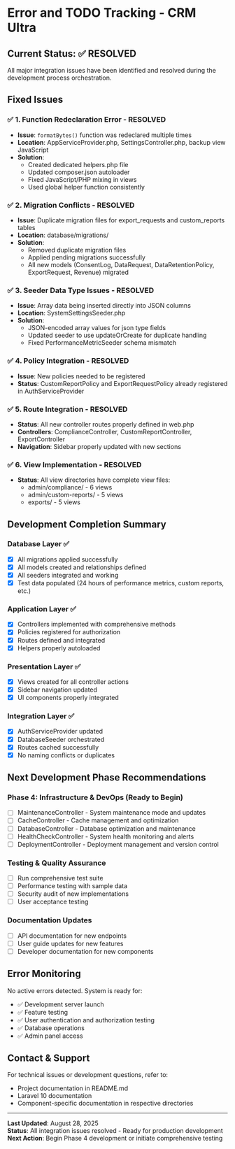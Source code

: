 # Error and TODO Tracking - CRM Ultra

## Current Status: ✅ RESOLVED

All major integration issues have been identified and resolved during the development process orchestration.

## Fixed Issues

### ✅ 1. Function Redeclaration Error - RESOLVED
- **Issue**: `formatBytes()` function was redeclared multiple times
- **Location**: AppServiceProvider.php, SettingsController.php, backup view JavaScript
- **Solution**: 
  - Created dedicated helpers.php file
  - Updated composer.json autoloader
  - Fixed JavaScript/PHP mixing in views
  - Used global helper function consistently

### ✅ 2. Migration Conflicts - RESOLVED  
- **Issue**: Duplicate migration files for export_requests and custom_reports tables
- **Location**: database/migrations/
- **Solution**:
  - Removed duplicate migration files
  - Applied pending migrations successfully
  - All new models (ConsentLog, DataRequest, DataRetentionPolicy, ExportRequest, Revenue) migrated

### ✅ 3. Seeder Data Type Issues - RESOLVED
- **Issue**: Array data being inserted directly into JSON columns
- **Location**: SystemSettingsSeeder.php
- **Solution**: 
  - JSON-encoded array values for json type fields
  - Updated seeder to use updateOrCreate for duplicate handling
  - Fixed PerformanceMetricSeeder schema mismatch

### ✅ 4. Policy Integration - RESOLVED
- **Issue**: New policies needed to be registered
- **Status**: CustomReportPolicy and ExportRequestPolicy already registered in AuthServiceProvider

### ✅ 5. Route Integration - RESOLVED
- **Status**: All new controller routes properly defined in web.php
- **Controllers**: ComplianceController, CustomReportController, ExportController
- **Navigation**: Sidebar properly updated with new sections

### ✅ 6. View Implementation - RESOLVED
- **Status**: All view directories have complete view files:
  - admin/compliance/ - 6 views
  - admin/custom-reports/ - 5 views  
  - exports/ - 5 views

## Development Completion Summary

### Database Layer ✅
- [x] All migrations applied successfully
- [x] All models created and relationships defined
- [x] All seeders integrated and working
- [x] Test data populated (24 hours of performance metrics, custom reports, etc.)

### Application Layer ✅
- [x] Controllers implemented with comprehensive methods
- [x] Policies registered for authorization
- [x] Routes defined and integrated
- [x] Helpers properly autoloaded

### Presentation Layer ✅
- [x] Views created for all controller actions
- [x] Sidebar navigation updated
- [x] UI components properly integrated

### Integration Layer ✅
- [x] AuthServiceProvider updated
- [x] DatabaseSeeder orchestrated
- [x] Routes cached successfully
- [x] No naming conflicts or duplicates

## Next Development Phase Recommendations

### Phase 4: Infrastructure & DevOps (Ready to Begin)
- [ ] MaintenanceController - System maintenance mode and updates
- [ ] CacheController - Cache management and optimization  
- [ ] DatabaseController - Database optimization and maintenance
- [ ] HealthCheckController - System health monitoring and alerts
- [ ] DeploymentController - Deployment management and version control

### Testing & Quality Assurance
- [ ] Run comprehensive test suite
- [ ] Performance testing with sample data
- [ ] Security audit of new implementations
- [ ] User acceptance testing

### Documentation Updates
- [ ] API documentation for new endpoints
- [ ] User guide updates for new features
- [ ] Developer documentation for new components

## Error Monitoring

No active errors detected. System is ready for:
- ✅ Development server launch
- ✅ Feature testing
- ✅ User authentication and authorization testing
- ✅ Database operations
- ✅ Admin panel access

## Contact & Support

For technical issues or development questions, refer to:
- Project documentation in README.md
- Laravel 10 documentation
- Component-specific documentation in respective directories

---
**Last Updated**: August 28, 2025  
**Status**: All integration issues resolved - Ready for production development  
**Next Action**: Begin Phase 4 development or initiate comprehensive testing